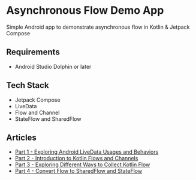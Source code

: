# Asynchronous Flow Demo App
Simple Android app to demonstrate asynchronous flow in Kotlin & Jetpack Compose

## Requirements
- Android Studio Dolphin or later

## Tech Stack
- Jetpack Compose
- LiveData
- Flow and Channel
- StateFlow and SharedFlow

## Articles
- [Part 1 - Exploring Android LiveData Usages and Behaviors](https://vtsen.hashnode.dev/exploring-android-livedata-usages-and-behaviors)
- [Part 2 - Introduction to Kotlin Flows and Channels](https://vtsen.hashnode.dev/introduction-to-kotlin-flows-and-channels)
- [Part 3 - Exploring Different Ways to Collect Kotlin Flow](https://vtsen.hashnode.dev/exploring-different-ways-to-collect-kotlin-flow)
- [Part 4 - Convert Flow to SharedFlow and StateFlow](https://vtsen.hashnode.dev/convert-flow-to-sharedflow-and-stateflow)
